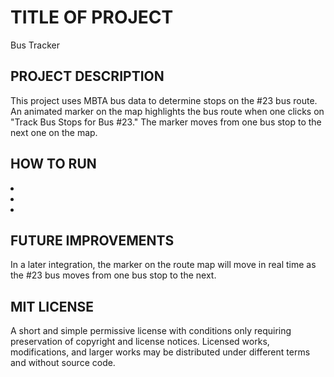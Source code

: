 <h1>TITLE OF PROJECT</h1>
<p>Bus Tracker</p>

<h2>PROJECT DESCRIPTION</h2>
<p>This project uses MBTA bus data to determine stops on the #23 bus route. An animated marker on the map highlights the bus route when one clicks on "Track Bus Stops for Bus #23." The marker moves from one bus stop to the next one on the map.</p>

<h2>HOW TO RUN</h2>
<u1>
<li></li>
<li></li>
<li></li>
</u1>

<h2>FUTURE IMPROVEMENTS</h2>
<p>In a later integration, the marker on the route map will move in real time as the #23 bus moves from one bus stop to the next.</p>

<h2>MIT LICENSE</h2>
<p>A short and simple permissive license with conditions only requiring preservation of copyright and license notices. Licensed works, modifications, and larger works may be distributed under different terms and without source code.</p>
